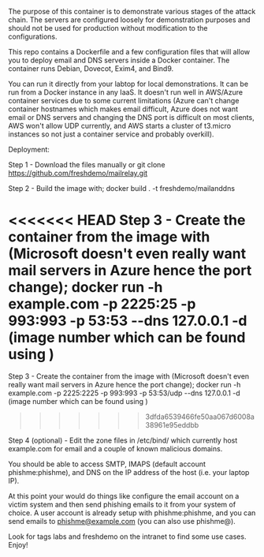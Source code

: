 The purpose of this container is to demonstrate various stages of the attack chain. The servers are configured loosely for demonstration purposes and should not be used for production without modification to the configurations.

This repo contains a Dockerfile and a few configuration files that will allow you to deploy email and DNS servers inside a Docker container. The container runs Debian, Dovecot, Exim4, and Bind9. 

You can run it directly from your labtop for local demonstrations. It can be run from a Docker instance in any IaaS. It doesn't run well in AWS/Azure container services due to some current limitations (Azure can't change container hostnames which makes email difficult, Azure does not want email or DNS servers and changing the DNS port is difficult on most clients, AWS won't allow UDP currently, and AWS starts a cluster of t3.micro instances so not just a container service and probably overkill).


Deployment:

Step 1 - Download the files manually or git clone https://github.com/freshdemo/mailrelay.git

Step 2 - Build the image with; docker build . -t freshdemo/mailanddns

<<<<<<< HEAD
Step 3 - Create the container from the image with (Microsoft doesn't even really want mail servers in Azure hence the port change); docker run -h example.com -p 2225:25 -p 993:993 -p 53:53 --dns 127.0.0.1 -d (image number which can be found using <docker images>)
=======
Step 3 - Create the container from the image with (Microsoft doesn't even really want mail servers in Azure hence the port change); docker run -h example.com -p 2225:2225 -p 993:993 -p 53:53/udp --dns 127.0.0.1 -d (image number which can be found using <docker images>)
>>>>>>> 3dfda6539466fe50aa067d6008a38961e95eddbb

Step 4 (optional) - Edit the zone files in /etc/bind/ which currently host example.com for email and a couple of known malicious domains.


You should be able to access SMTP, IMAPS (default account phishme:phishme), and DNS on the IP address of the host (i.e. your laptop IP).

At this point your would do things like configure the email account on a victim system and then send phishing emails to it from your system of choice. A user account is already setup with phishme:phishme, and you can send emails to phishme@example.com (you can also use phishme@<container id>).

Look for tags labs and freshdemo on the intranet to find some use cases. Enjoy!
